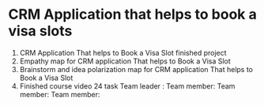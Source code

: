# CRM Application that helps to book a visa slots
1. CRM Application That helps to Book a Visa Slot finished project
2. Empathy map for CRM application That helps to Book a Visa Slot
3. Brainstorm and idea polarization map for CRM application That helps to Book a Visa Slot
4. Finished course video 24 task
Team leader :
Team member:
Team member:
Team member:
